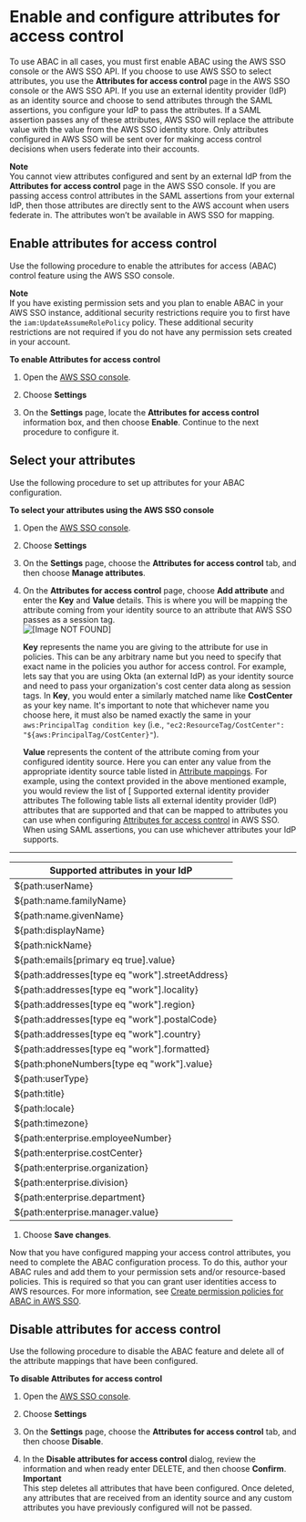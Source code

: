 # Enable and configure attributes for access control<a name="configure-abac"></a>

To use ABAC in all cases, you must first enable ABAC using the AWS SSO console or the AWS SSO API\. If you choose to use AWS SSO to select attributes, you use the **Attributes for access control** page in the AWS SSO console or the AWS SSO API\. If you use an external identity provider \(IdP\) as an identity source and choose to send attributes through the SAML assertions, you configure your IdP to pass the attributes\. If a SAML assertion passes any of these attributes, AWS SSO will replace the attribute value with the value from the AWS SSO identity store\. Only attributes configured in AWS SSO will be sent over for making access control decisions when users federate into their accounts\. 

**Note**  
You cannot view attributes configured and sent by an external IdP from the **Attributes for access control** page in the AWS SSO console\. If you are passing access control attributes in the SAML assertions from your external IdP, then those attributes are directly sent to the AWS account when users federate in\. The attributes won’t be available in AWS SSO for mapping\.

## Enable attributes for access control<a name="enable-abac"></a>

Use the following procedure to enable the attributes for access \(ABAC\) control feature using the AWS SSO console\.

**Note**  
 If you have existing permission sets and you plan to enable ABAC in your AWS SSO instance, additional security restrictions require you to first have the `iam:UpdateAssumeRolePolicy` policy\. These additional security restrictions are not required if you do not have any permission sets created in your account\.

**To enable Attributes for access control**

1. Open the [AWS SSO console](https://console.aws.amazon.com/singlesignon)\.

1. Choose **Settings**

1. On the **Settings** page, locate the **Attributes for access control** information box, and then choose **Enable**\. Continue to the next procedure to configure it\.

## Select your attributes<a name="configure-abac-attributes"></a>

Use the following procedure to set up attributes for your ABAC configuration\. 

**To select your attributes using the AWS SSO console**

1. Open the [AWS SSO console](https://console.aws.amazon.com/singlesignon)\.

1. Choose **Settings**

1. On the **Settings** page, choose the **Attributes for access control** tab, and then choose **Manage attributes**\.

1. On the **Attributes for access control** page, choose **Add attribute** and enter the **Key** and **Value** details\. This is where you will be mapping the attribute coming from your identity source to an attribute that AWS SSO passes as a session tag\.  
![\[Image NOT FOUND\]](http://docs.aws.amazon.com/singlesignon/latest/userguide/images/abac_key_value.png)

   **Key** represents the name you are giving to the attribute for use in policies\. This can be any arbitrary name but you need to specify that exact name in the policies you author for access control\. For example, lets say that you are using Okta \(an external IdP\) as your identity source and need to pass your organization's cost center data along as session tags\. In **Key**, you would enter a similarly matched name like **CostCenter** as your key name\. It's important to note that whichever name you choose here, it must also be named exactly the same in your `aws:PrincipalTag condition key` \(i\.e\., `"ec2:ResourceTag/CostCenter": "${aws:PrincipalTag/CostCenter}"`\)\.

   **Value** represents the content of the attribute coming from your configured identity source\. Here you can enter any value from the appropriate identity source table listed in [Attribute mappings](attributemappingsconcept.md)\. For example, using the context provided in the above mentioned example, you would review the list of [ Supported external identity provider attributes  The following table lists all external identity provider \(IdP\) attributes that are supported and that can be mapped to attributes you can use when configuring [Attributes for access control](attributesforaccesscontrol.md) in AWS SSO\. When using SAML assertions, you can use whichever attributes your IdP supports\. 


****  

| Supported attributes in your IdP | 
| --- | 
| $\{path:userName\} | 
| $\{path:name\.familyName\} | 
| $\{path:name\.givenName\} | 
| $\{path:displayName\} | 
| $\{path:nickName\} | 
| $\{path:emails\[primary eq true\]\.value\} | 
| $\{path:addresses\[type eq "work"\]\.streetAddress\} | 
| $\{path:addresses\[type eq "work"\]\.locality\} | 
| $\{path:addresses\[type eq "work"\]\.region\} | 
| $\{path:addresses\[type eq "work"\]\.postalCode\} | 
| $\{path:addresses\[type eq "work"\]\.country\} | 
| $\{path:addresses\[type eq "work"\]\.formatted\} | 
| $\{path:phoneNumbers\[type eq "work"\]\.value\} | 
| $\{path:userType\} | 
| $\{path:title\} | 
| $\{path:locale\} | 
| $\{path:timezone\} | 
| $\{path:enterprise\.employeeNumber\} | 
| $\{path:enterprise\.costCenter\} | 
| $\{path:enterprise\.organization\} | 
| $\{path:enterprise\.division\} | 
| $\{path:enterprise\.department\} | 
| $\{path:enterprise\.manager\.value\} |  ](attributemappingsconcept.md#supportedidpattributes) and determine that the closest match of a supported attribute would be **`${path:enterprise.costCenter}`** and you would then enter it in the **Value** field\. See the screenshot provided above for reference\. Note, that you can’t use external IdP attribute values outside of this list for ABAC unless you use the option of passing attributes through the SAML assertion\.

1. Choose **Save changes**\.

Now that you have configured mapping your access control attributes, you need to complete the ABAC configuration process\. To do this, author your ABAC rules and add them to your permission sets and/or resource\-based policies\. This is required so that you can grant user identities access to AWS resources\. For more information, see [Create permission policies for ABAC in AWS SSO](configure-abac-policies.md)\.

## Disable attributes for access control<a name="disable-abac"></a>

Use the following procedure to disable the ABAC feature and delete all of the attribute mappings that have been configured\. 

**To disable Attributes for access control**

1. Open the [AWS SSO console](https://console.aws.amazon.com/singlesignon)\.

1. Choose **Settings**

1. On the **Settings** page, choose the **Attributes for access control** tab, and then choose **Disable**\.

1. In the **Disable attributes for access control** dialog, review the information and when ready enter DELETE, and then choose **Confirm**\.
**Important**  
This step deletes all attributes that have been configured\. Once deleted, any attributes that are received from an identity source and any custom attributes you have previously configured will not be passed\.